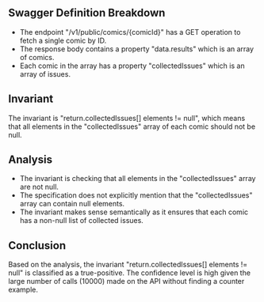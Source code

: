 ## Swagger Definition Breakdown
- The endpoint "/v1/public/comics/{comicId}" has a GET operation to fetch a single comic by ID.
- The response body contains a property "data.results" which is an array of comics.
- Each comic in the array has a property "collectedIssues" which is an array of issues.

## Invariant
The invariant is "return.collectedIssues[] elements != null", which means that all elements in the "collectedIssues" array of each comic should not be null.

## Analysis
- The invariant is checking that all elements in the "collectedIssues" array are not null.
- The specification does not explicitly mention that the "collectedIssues" array can contain null elements.
- The invariant makes sense semantically as it ensures that each comic has a non-null list of collected issues.

## Conclusion
Based on the analysis, the invariant "return.collectedIssues[] elements != null" is classified as a true-positive. The confidence level is high given the large number of calls (10000) made on the API without finding a counter example.
